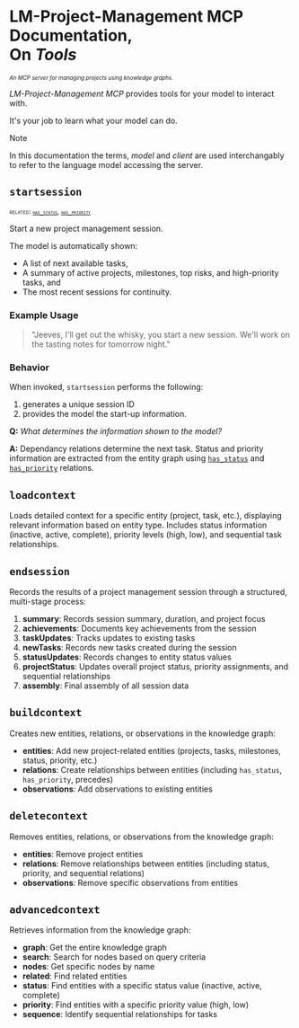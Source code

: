<!-- SPDX-License-Identifier: MIT -->
<!-- SPDX-FileCopyrightText: 2025 The DeadBranches contributors <https://github.com/DeadBranches> -->
# LM-Project-Management MCP Documentation,<br />On *Tools*
<small><i class="sm">An MCP server for managing projects using knowledge graphs.</i></small>
<style>
.sc {
  font-variant-caps: small-caps;
}
.sup {
  vertical-align: super;
}
.sm {
  font-size: smaller;
}
</style>

*LM-Project-Management MCP* provides tools for your model to interact with.

It's your job to learn what your model can do.

>[!NOTE]
> In this documentation the terms, *model* and *client* are used interchangably to refer to the language model accessing the server.

## `startsession`
<small class="sc">related: [`has_status`](entities.md#has_status), [`has_priority`](entities.md#has_priority)</small> 


Start a new project management session.

The model is automatically shown:
 - A list of next available tasks,
 - A summary of active projects, milestones, top risks, and high-priority tasks, and
 - The most recent sessions for continuity.



### Example Usage
> "Jeeves, I'll get out the whisky, you start a new session. We'll work on the tasting notes for tomorrow night."

### Behavior
When invoked, `startsession` performs the following:
1. generates a unique session ID
2. provides the model the start-up information.

**Q:** *What determines the information shown to the model?*

**A:** Dependancy relations determine the next task. Status and priority information are extracted from the entity graph using [`has_status`](entities.md#has_status) and [`has_priority`](entities.md#has_priority) relations.


## `loadcontext`
Loads detailed context for a specific entity (project, task, etc.), displaying relevant information based on entity type. Includes status information (inactive, active, complete), priority levels (high, low), and sequential task relationships.

## `endsession`
Records the results of a project management session through a structured, multi-stage process:
1. **summary**: Records session summary, duration, and project focus
2. **achievements**: Documents key achievements from the session
3. **taskUpdates**: Tracks updates to existing tasks
4. **newTasks**: Records new tasks created during the session
5. **statusUpdates**: Records changes to entity status values
6. **projectStatus**: Updates overall project status, priority assignments, and sequential relationships
7. **assembly**: Final assembly of all session data

## `buildcontext`
Creates new entities, relations, or observations in the knowledge graph:
- **entities**: Add new project-related entities (projects, tasks, milestones, status, priority, etc.)
- **relations**: Create relationships between entities (including `has_status`, `has_priority`, precedes)
- **observations**: Add observations to existing entities

## `deletecontext`
Removes entities, relations, or observations from the knowledge graph:
- **entities**: Remove project entities
- **relations**: Remove relationships between entities (including status, priority, and sequential relations)
- **observations**: Remove specific observations from entities

## `advancedcontext`
Retrieves information from the knowledge graph:
- **graph**: Get the entire knowledge graph
- **search**: Search for nodes based on query criteria
- **nodes**: Get specific nodes by name
- **related**: Find related entities
- **status**: Find entities with a specific status value (inactive, active, complete)
- **priority**: Find entities with a specific priority value (high, low)
- **sequence**: Identify sequential relationships for tasks